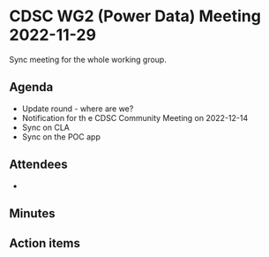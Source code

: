 # CDSC WG2 (Power Data) Meeting 2022-11-29

Sync meeting for the whole working group.

## Agenda

* Update round - where are we?
* Notification for th e CDSC Community Meeting on 2022-12-14
* Sync on CLA
* Sync on the POC app

## Attendees

*

## Minutes



## Action items

